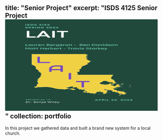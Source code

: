 title: "Senior Project"
excerpt: "ISDS 4125 Senior Project <br/><img src='/images/4125pic.png' width='500' height='300'>"
collection: portfolio
---

In this project we gathered data and built a brand new system for a local church.
